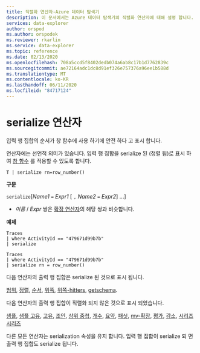 ```yaml
---
title: 직렬화 연산자-Azure 데이터 탐색기
description: 이 문서에서는 Azure 데이터 탐색기의 직렬화 연산자에 대해 설명 합니다.
services: data-explorer
author: orspod
ms.author: orspodek
ms.reviewer: rkarlin
ms.service: data-explorer
ms.topic: reference
ms.date: 02/13/2020
ms.openlocfilehash: 708a5ccd5f8402dedb074a6ab8c17b1d7762839c
ms.sourcegitcommit: ae72164adc1dc8d91ef326e757376a96ee1b588d
ms.translationtype: MT
ms.contentlocale: ko-KR
ms.lasthandoff: 06/11/2020
ms.locfileid: "84717124"
---
```

# <a name="serialize-operator"></a>serialize 연산자

입력 행 집합의 순서가 창 함수에 사용 하기에 안전 하다 고 표시 합니다.

연산자에는 선언적 의미가 있습니다. 입력 행 집합을 serialize 된 (정렬 됨)로 표시 하 여 [창 함수](./windowsfunctions.md) 를 적용할 수 있도록 합니다.

```kusto
T | serialize rn=row_number()
```

**구문**

`serialize`[*Name1* `=` *Expr1* [ `,` *Name2* `=` *Expr2*] ...]

* *이름* / *Expr* 쌍은 [확장 연산자](./extendoperator.md)의 해당 쌍과 비슷합니다.

**예제**

```kusto
Traces
| where ActivityId == "479671d99b7b"
| serialize

Traces
| where ActivityId == "479671d99b7b"
| serialize rn = row_number()
```

다음 연산자의 출력 행 집합은 serialize 된 것으로 표시 됩니다.

[범위](./rangeoperator.md), [정렬](./sortoperator.md), [순서](./orderoperator.md), [위쪽](./topoperator.md), [위쪽-hitters](./tophittersoperator.md), [getschema](./getschemaoperator.md).

다음 연산자의 출력 행 집합이 직렬화 되지 않은 것으로 표시 되었습니다.

[샘플](./sampleoperator.md), [샘플 고유](./sampledistinctoperator.md), [고유](./distinctoperator.md), [조인](./joinoperator.md), [상위 중첩](./topnestedoperator.md), [개수](./countoperator.md), [요약](./summarizeoperator.md), [패싯](./facetoperator.md), [mv-확장](./mvexpandoperator.md), [평가](./evaluateoperator.md), [감소](./reduceoperator.md), [시리즈 시리즈](./make-seriesoperator.md)

다른 모든 연산자는 serialization 속성을 유지 합니다. 입력 행 집합이 serialize 되 면 출력 행 집합도 serialize 됩니다.
